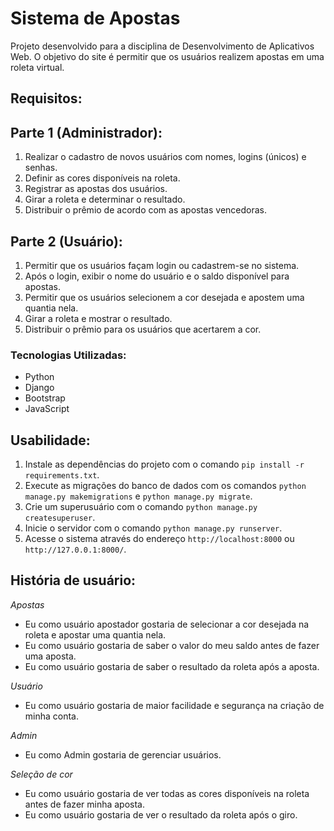 # Sistema de Apostas

Projeto desenvolvido para a disciplina de Desenvolvimento de Aplicativos Web. O objetivo do site é permitir que os usuários realizem apostas em uma roleta virtual.


## Requisitos:
## Parte 1 (Administrador):
1. Realizar o cadastro de novos usuários com nomes, logins (únicos) e senhas.
2. Definir as cores disponíveis na roleta.
3. Registrar as apostas dos usuários.
4. Girar a roleta e determinar o resultado.
5. Distribuir o prêmio de acordo com as apostas vencedoras.

## Parte 2 (Usuário):
1. Permitir que os usuários façam login ou cadastrem-se no sistema.
2. Após o login, exibir o nome do usuário e o saldo disponível para apostas.
3. Permitir que os usuários selecionem a cor desejada e apostem uma quantia nela.
4. Girar a roleta e mostrar o resultado.
5. Distribuir o prêmio para os usuários que acertarem a cor.

### Tecnologias Utilizadas:
- Python
- Django
- Bootstrap
- JavaScript

## Usabilidade:
1. Instale as dependências do projeto com o comando `pip install -r requirements.txt`.
2. Execute as migrações do banco de dados com os comandos `python manage.py makemigrations` e `python manage.py migrate`.
3. Crie um superusuário com o comando `python manage.py createsuperuser`.
4. Inicie o servidor com o comando `python manage.py runserver`.
5. Acesse o sistema através do endereço `http://localhost:8000` ou `http://127.0.0.1:8000/`.

## História de usuário:
*Apostas*
* Eu como usuário apostador gostaria de selecionar a cor desejada na roleta e apostar uma quantia nela.
* Eu como usuário gostaria de saber o valor do meu saldo antes de fazer uma aposta.
* Eu como usuário gostaria de saber o resultado da roleta após a aposta.

*Usuário*
* Eu como usuário gostaria de maior facilidade e segurança na criação de minha conta.

*Admin*
* Eu como Admin gostaria de gerenciar usuários.

*Seleção de cor*
* Eu como usuário gostaria de ver todas as cores disponíveis na roleta antes de fazer minha aposta.
* Eu como usuário gostaria de ver o resultado da roleta após o giro.